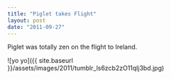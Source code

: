 ```yaml
---
title: "Piglet takes Flight"
layout: post
date: "2011-09-27"
---
```


Piglet was totally zen on the flight to Ireland.

![yo yo]({{ site.baseurl }}/assets/images/2011/tumblr_ls6zcb2zO11qlj3bd.jpg)
